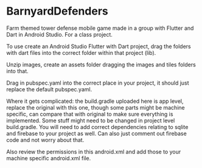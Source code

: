 # BarnyardDefenders
Farm themed tower defense mobile game made in a group with Flutter and Dart in Android Studio. For a class project.

To use create an Android Studio Flutter with Dart project, drag the folders with dart files into the correct folder within that project (lib). 

Unzip images, create an assets folder dragging the images and tiles folders into that. 

Drag in pubspec.yaml into the correct place in your project, it should just replace the default pubspec.yaml. 

Where it gets complicated: the build.gradle uploaded here is app level, replace the original with this one, though some parts might be machine specific, can compare that with original to make sure everything is implemented. Some stuff might need to be changed in project level build.gradle. You will need to add correct dependencies relating to sqlite and firebase to your project as well. Can also just comment out firebase code and not worry about that.

Also review the permissions in this android.xml and add those to your machine specific android.xml file.
